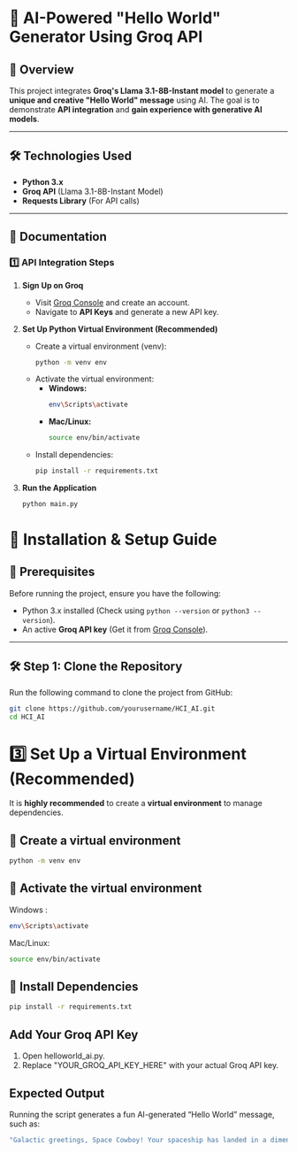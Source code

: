 # 🚀 AI-Powered "Hello World" Generator Using Groq API  

## 📌 Overview  
This project integrates **Groq's Llama 3.1-8B-Instant model** to generate a **unique and creative "Hello World" message** using AI. The goal is to demonstrate **API integration** and **gain experience with generative AI models**.  

---

## 🛠️ Technologies Used  
- **Python 3.x**  
- **Groq API** (Llama 3.1-8B-Instant Model)  
- **Requests Library** (For API calls)  

---

## 📜 Documentation  

### 1️⃣ API Integration Steps  
1. **Sign Up on Groq**  
   - Visit [Groq Console](https://console.groq.com/) and create an account.  
   - Navigate to **API Keys** and generate a new API key.  

2. **Set Up Python Virtual Environment (Recommended)**  
   - Create a virtual environment (venv):  
     ```sh
     python -m venv env
     ```
   - Activate the virtual environment:  
     - **Windows:**  
       ```sh
       env\Scripts\activate
       ```
     - **Mac/Linux:**  
       ```sh
       source env/bin/activate
       ```
   - Install dependencies:  
     ```sh
     pip install -r requirements.txt
     ```

3. **Run the Application**  
   ```sh
   python main.py

# 🚀 Installation & Setup Guide

## 📌 Prerequisites
Before running the project, ensure you have the following:
- Python 3.x installed (Check using `python --version` or `python3 --version`).
- An active **Groq API key** (Get it from [Groq Console](https://console.groq.com/)).

---

## 🛠️ **Step 1: Clone the Repository**
Run the following command to clone the project from GitHub:
```sh
git clone https://github.com/yourusername/HCI_AI.git
cd HCI_AI
```
# 3️⃣ Set Up a Virtual Environment (Recommended)  

It is **highly recommended** to create a **virtual environment** to manage dependencies.

## 🔹 Create a virtual environment  
```sh
python -m venv env
```
## 🔹 Activate the virtual environment
Windows : 
```sh
env\Scripts\activate
```
Mac/Linux:
```sh
source env/bin/activate
```
## 🔹 Install Dependencies
```sh
pip install -r requirements.txt
```
## Add Your Groq API Key
1. Open helloworld_ai.py.
2. Replace "YOUR_GROQ_API_KEY_HERE" with your actual Groq API key.


## Expected Output
Running the script generates a fun AI-generated “Hello World” message, such as:
```sh
"Galactic greetings, Space Cowboy! Your spaceship has landed in a dimension of infinite possibilities, where bytes are the constellations and code is the cosmic rhythm guiding the universe. Welcome to World 1.0 - where magic meets motherboard!"
```
